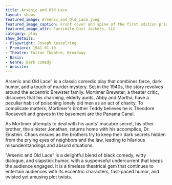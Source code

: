 ```yaml
---
title: Arsenic and Old Lace
layout: shows
featured_image: Arsenic_and_Old_Lace.jpeg
featured_image_caption: Front cover and spine of the first edition printing of Arsenic and Old Lace
featured_image_attr: Facsimile Dust Jackets, LLC
category: play
show_details: 
- Playwright: Joseph Kesselring
- Premiere: 1941-01-10
- Theatre: Fulton Theatre, Broadway
- Basis: 
- Genre: Dark comedy
- Website: 
---
```

Arsenic and Old Lace" is a classic comedic play that combines farce, dark humor, and a touch of murder mystery. Set in the 1940s, the story revolves around the eccentric Brewster family. Mortimer Brewster, a theater critic, discovers that his charming, elderly aunts, Abby and Martha, have a peculiar habit of poisoning lonely old men as an act of charity. To complicate matters, Mortimer's brother Teddy believes he is Theodore Roosevelt and graves in the basement are the Panama Canal.

As Mortimer attempts to deal with his aunts' macabre secret, his other brother, the sinister Jonathan, returns home with his accomplice, Dr. Einstein. Chaos ensues as the brothers try to keep their dark secrets hidden from the prying eyes of neighbors and the law, leading to hilarious misunderstandings and absurd situations.

"Arsenic and Old Lace" is a delightful blend of black comedy, witty dialogue, and slapstick humor, with a suspenseful undercurrent that keeps the audience engaged. It is a timeless theatrical gem that continues to entertain audiences with its eccentric characters, fast-paced humor, and twisted yet amusing plot twists.